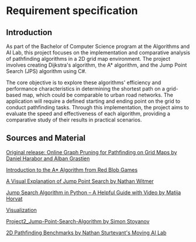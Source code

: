 # Requirement specification

## Introduction
As part of the Bachelor of Computer Science program at the Algorithms and AI Lab, this project focuses on the implementation and comparative analysis of pathfinding algorithms in a 2D grid map environment. The project involves creating Dijkstra's algorithm, the A* algorithm, and the Jump Point Search (JPS) algorithm using C#.

The core objective is to explore these algorithms' efficiency and performance characteristics in determining the shortest path on a grid-based map, which could be comparable to urban road networks. The application will require a defined starting and ending point on the grid to conduct pathfinding tasks. Through this implementation, the project aims to evaluate the speed and effectiveness of each algorithm, providing a comparative study of their results in practical scenarios.

## Sources and Material
[Original release: Online Graph Pruning for Pathfinding on Grid Maps by Daniel Harabor and Alban Grastien](http://users.cecs.anu.edu.au/~dharabor/data/papers/harabor-grastien-aaai11.pdf)

[Introduction to the A* Algorithm from Red Blob Games](https://www.redblobgames.com/pathfinding/a-star/introduction.html)

[A Visual Explanation of Jump Point Search by Nathan Witmer](https://zerowidth.com/2013/a-visual-explanation-of-jump-point-search/)

[Jump Search Algorithm in Python – A Helpful Guide with Video by Matija Horvat](https://blog.finxter.com/jump-search-algorithm-in-python-a-helpful-guide-with-video/)

[Visualization](https://qiao.github.io/PathFinding.js/visual/)

[Project2_Jump-Point-Search-Algorithm by Simon Stoyanov](https://simonstoyanov.github.io/Project2_Jump-Point-Search-Algorithm/)

[2D Pathfinding Benchmarks by Nathan Sturtevant's Moving AI Lab](https://www.movingai.com/benchmarks/grids.html)
